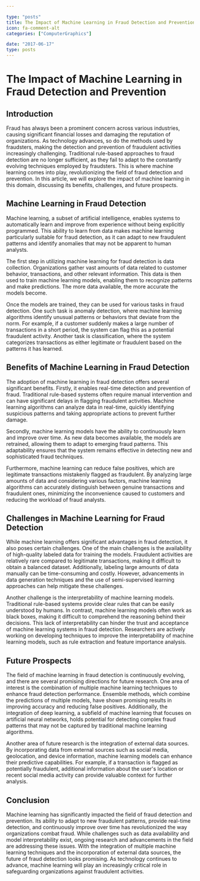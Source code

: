 ```yaml
---

type: "posts"
title: The Impact of Machine Learning in Fraud Detection and Prevention
icon: fa-comment-alt
categories: ["ComputerGraphics"]

date: "2017-06-17"
type: posts
---
```





# The Impact of Machine Learning in Fraud Detection and Prevention

## Introduction

Fraud has always been a prominent concern across various industries, causing significant financial losses and damaging the reputation of organizations. As technology advances, so do the methods used by fraudsters, making the detection and prevention of fraudulent activities increasingly challenging. Traditional rule-based approaches to fraud detection are no longer sufficient, as they fail to adapt to the constantly evolving techniques employed by fraudsters. This is where machine learning comes into play, revolutionizing the field of fraud detection and prevention. In this article, we will explore the impact of machine learning in this domain, discussing its benefits, challenges, and future prospects.

## Machine Learning in Fraud Detection

Machine learning, a subset of artificial intelligence, enables systems to automatically learn and improve from experience without being explicitly programmed. This ability to learn from data makes machine learning particularly suitable for fraud detection, as it can adapt to new fraudulent patterns and identify anomalies that may not be apparent to human analysts.

The first step in utilizing machine learning for fraud detection is data collection. Organizations gather vast amounts of data related to customer behavior, transactions, and other relevant information. This data is then used to train machine learning models, enabling them to recognize patterns and make predictions. The more data available, the more accurate the models become.

Once the models are trained, they can be used for various tasks in fraud detection. One such task is anomaly detection, where machine learning algorithms identify unusual patterns or behaviors that deviate from the norm. For example, if a customer suddenly makes a large number of transactions in a short period, the system can flag this as a potential fraudulent activity. Another task is classification, where the system categorizes transactions as either legitimate or fraudulent based on the patterns it has learned.

## Benefits of Machine Learning in Fraud Detection

The adoption of machine learning in fraud detection offers several significant benefits. Firstly, it enables real-time detection and prevention of fraud. Traditional rule-based systems often require manual intervention and can have significant delays in flagging fraudulent activities. Machine learning algorithms can analyze data in real-time, quickly identifying suspicious patterns and taking appropriate actions to prevent further damage.

Secondly, machine learning models have the ability to continuously learn and improve over time. As new data becomes available, the models are retrained, allowing them to adapt to emerging fraud patterns. This adaptability ensures that the system remains effective in detecting new and sophisticated fraud techniques.

Furthermore, machine learning can reduce false positives, which are legitimate transactions mistakenly flagged as fraudulent. By analyzing large amounts of data and considering various factors, machine learning algorithms can accurately distinguish between genuine transactions and fraudulent ones, minimizing the inconvenience caused to customers and reducing the workload of fraud analysts.

## Challenges in Machine Learning for Fraud Detection

While machine learning offers significant advantages in fraud detection, it also poses certain challenges. One of the main challenges is the availability of high-quality labeled data for training the models. Fraudulent activities are relatively rare compared to legitimate transactions, making it difficult to obtain a balanced dataset. Additionally, labeling large amounts of data manually can be time-consuming and costly. However, advancements in data generation techniques and the use of semi-supervised learning approaches can help mitigate these challenges.

Another challenge is the interpretability of machine learning models. Traditional rule-based systems provide clear rules that can be easily understood by humans. In contrast, machine learning models often work as black boxes, making it difficult to comprehend the reasoning behind their decisions. This lack of interpretability can hinder the trust and acceptance of machine learning systems in fraud detection. Researchers are actively working on developing techniques to improve the interpretability of machine learning models, such as rule extraction and feature importance analysis.

## Future Prospects

The field of machine learning in fraud detection is continuously evolving, and there are several promising directions for future research. One area of interest is the combination of multiple machine learning techniques to enhance fraud detection performance. Ensemble methods, which combine the predictions of multiple models, have shown promising results in improving accuracy and reducing false positives. Additionally, the integration of deep learning, a subfield of machine learning that focuses on artificial neural networks, holds potential for detecting complex fraud patterns that may not be captured by traditional machine learning algorithms.

Another area of future research is the integration of external data sources. By incorporating data from external sources such as social media, geolocation, and device information, machine learning models can enhance their predictive capabilities. For example, if a transaction is flagged as potentially fraudulent, additional information about the user's location or recent social media activity can provide valuable context for further analysis.

## Conclusion

Machine learning has significantly impacted the field of fraud detection and prevention. Its ability to adapt to new fraudulent patterns, provide real-time detection, and continuously improve over time has revolutionized the way organizations combat fraud. While challenges such as data availability and model interpretability exist, ongoing research and advancements in the field are addressing these issues. With the integration of multiple machine learning techniques and the incorporation of external data sources, the future of fraud detection looks promising. As technology continues to advance, machine learning will play an increasingly critical role in safeguarding organizations against fraudulent activities.